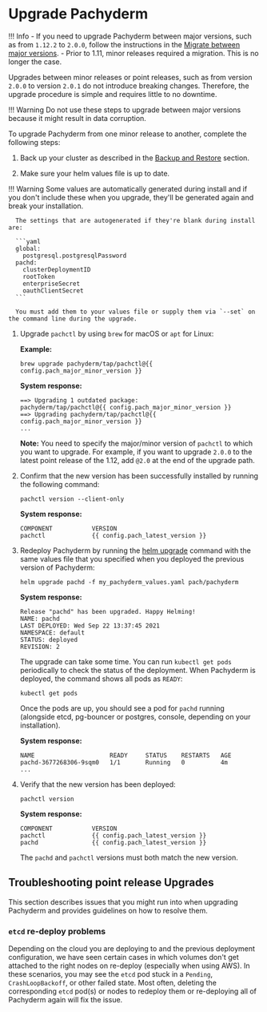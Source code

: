 # Upgrade Pachyderm

!!! Info
      - If you need to upgrade Pachyderm between major versions,
      such as from `1.12.2` to `2.0.0`, follow the
      instructions in the [Migrate between major versions](./migrations.md).
      - Prior to 1.11, minor releases required a migration. This is no longer the case.

Upgrades between minor releases or point releases, such as from version `2.0.0` to
version `2.0.1` do not introduce breaking changes. Therefore, the upgrade
procedure is simple and requires little to no downtime.

!!! Warning
    Do not use these steps to upgrade between major versions because
    it might result in data corruption.

To upgrade Pachyderm from one minor release to another, complete the following steps:

1. Back up your cluster as described in the [Backup and Restore](../backup_restore/#backup-your-cluster)
section.

1. Make sure your helm values file is up to date.

!!! Warning
      Some values are automatically generated during install and if you
      don't include these when you upgrade, they'll be generated again and break your installation.

      The settings that are autogenerated if they're blank during install are:

      ```yaml 
      global:
        postgresql.postgresqlPassword
      pachd:
        clusterDeploymentID
        rootToken
        enterpriseSecret
        oauthClientSecret
      ```

      You must add them to your values file or supply them via `--set` on the command line during the upgrade.

1. Upgrade `pachctl` by using `brew` for macOS or `apt` for Linux:

      **Example:**

      ```shell
      brew upgrade pachyderm/tap/pachctl@{{ config.pach_major_minor_version }}
      ```

      **System response:**

      ```shell
      ==> Upgrading 1 outdated package:
      pachyderm/tap/pachctl@{{ config.pach_major_minor_version }}
      ==> Upgrading pachyderm/tap/pachctl@{{ config.pach_major_minor_version }}
      ...
      ```

      **Note:** You need to specify the major/minor version of `pachctl` to which
      you want to upgrade. For example, if you want to upgrade `2.0.0` to
      the latest point release of the 1.12, add `@2.0` at the end of the upgrade path.

2. Confirm that the new version has been successfully installed by running
the following command:

      ```shell
      pachctl version --client-only
      ```

      **System response:**

      ```shell
      COMPONENT           VERSION
      pachctl             {{ config.pach_latest_version }}
      ```

1. Redeploy Pachyderm by running the [helm upgrade](https://helm.sh/docs/helm/helm_upgrade/) command
with the same values file that you specified when you deployed the previous version
of Pachyderm:

      ```shell
      helm upgrade pachd -f my_pachyderm_values.yaml pach/pachyderm
      ```

      **System response:**

      ```shell
      Release "pachd" has been upgraded. Happy Helming!
      NAME: pachd
      LAST DEPLOYED: Wed Sep 22 13:37:45 2021
      NAMESPACE: default
      STATUS: deployed
      REVISION: 2
      ```

      The upgrade can take some time. You can run `kubectl get pods` periodically
      to check the status of the deployment. When Pachyderm is deployed, the command
      shows all pods as `READY`:


      ```shell
      kubectl get pods
      ```
      Once the pods are up, you should see a pod for `pachd` running 
      (alongside etcd, pg-bouncer or postgres, console, depending on your installation). 

      **System response:**

      ```shell
      NAME                     READY     STATUS    RESTARTS   AGE
      pachd-3677268306-9sqm0   1/1       Running   0          4m
      ...
      ```

1. Verify that the new version has been deployed:

      ```shell
      pachctl version
      ```

      **System response:**

      ```shell
      COMPONENT           VERSION
      pachctl             {{ config.pach_latest_version }}
      pachd               {{ config.pach_latest_version }}
      ```

      The `pachd` and `pachctl` versions must both match the new version.

## Troubleshooting point release Upgrades

<!-- We might want to move this section to Troubleshooting -->

This section describes issues that you might run into when
upgrading Pachyderm and provides guidelines on how to resolve
them.

### `etcd` re-deploy problems

Depending on the cloud you are deploying to and the previous deployment configuration, 
we have seen certain cases in which volumes don't get attached to the right nodes on re-deploy (especially when using AWS). 
In these scenarios, you may see the `etcd` pod stuck in a `Pending`, `CrashLoopBackoff`, or other failed state. 
Most often, deleting the corresponding `etcd` pod(s) or nodes to redeploy them 
or re-deploying all of Pachyderm again will fix the issue. 

